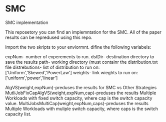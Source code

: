 # SMC
 SMC implementation

This reposetory you can find an implemntation for the SMC.
All of the paper results can be repredused using this repo.

Import the two skripts to your enviormnt.
difine the following variabels:

expNum- number of experements to run.
dstDir- destination directory to save the results
path- working directory (must containr the distribution.txt file
distrebutions- list of distribution to run on: ['Uniform','Skewed','PowerLaw']
weights- link wieghts to run on:['uniform','power','linear']

AlgVS(weight,expNum)-preduses the results for SMC vs Other Strategies
MutliJobFixCapAlgVS(weight,expNum,cap)-preduses the results Multiple Workloads with fixed switch capacity, where cap is the switch capacity value.
MultiJobsMultiCap(weight,expNum,caps)-preduses the results Multiple Workloads with muliple switch capacity, where caps is the switch capacity list.
